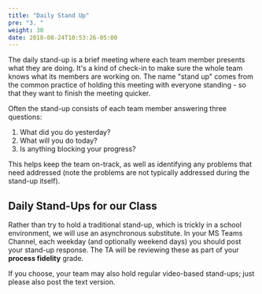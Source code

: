 ```yaml
---
title: "Daily Stand Up"
pre: "3. "
weight: 30
date: 2018-08-24T10:53:26-05:00
---
```


The daily stand-up is a brief meeting where each team member presents what they are doing.  It's a kind of check-in to make sure the whole team knows what its members are working on.  The name "stand up" comes from the common practice of holding this meeting with everyone standing - so that they want to finish the meeting quicker.

Often the stand-up consists of each team member answering three questions:
1. What did you do yesterday?
2. What will you do today?
3. Is anything blocking your progress?

This helps keep the team on-track, as well as identifying any problems that need addressed (note the problems are not typically addressed during the stand-up itself).

## Daily Stand-Ups for our Class
Rather than try to hold a traditional stand-up, which is trickly in a school environment, we will use an asynchronous substitute.  In your MS Teams Channel, each weekday (and optionally weekend days) you should post your stand-up response. The TA will be reviewing these as part of your **process fidelity** grade.

If you choose, your team may also hold regular video-based stand-ups; just please also post the text version.